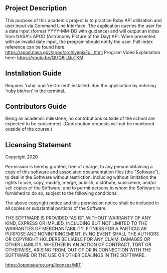 ## Project Description
This purpose of this academic project is to practice Ruby API utilization and user input via Command Line Interface. The application queries the user for a date input (format YYYY-MM-DD with guidance) and will output an index from NASA's APOD (Astronomy Picture of the Day) API. When presented with an invalid date input, the program should notify the user.
Full index reference can be found here: https://apod.nasa.gov/apod/archivepixFull.html
Program Video Explanation here: https://youtu.be/QUQ8jLQuTKM

## Installation Guide
Requires 'ruby' and 'rest-client' installed.
Run the application by entering 'ruby bin/run' in the terminal.

## Contributors Guide
Being an academic milestone, no contributions outside of the school are expected to be considered. (Contribution requests will not be monitored outside of the course.)

## Licensing Statement
Copyright 2020

Permission is hereby granted, free of charge, to any person obtaining a copy of this software and associated documentation files (the "Software"), to deal in the Software without restriction, including without limitation the rights to use, copy, modify, merge, publish, distribute, sublicense, and/or sell copies of the Software, and to permit persons to whom the Software is furnished to do so, subject to the following conditions:

The above copyright notice and this permission notice shall be included in all copies or substantial portions of the Software.

THE SOFTWARE IS PROVIDED "AS IS", WITHOUT WARRANTY OF ANY KIND, EXPRESS OR IMPLIED, INCLUDING BUT NOT LIMITED TO THE WARRANTIES OF MERCHANTABILITY, FITNESS FOR A PARTICULAR PURPOSE AND NONINFRINGEMENT. IN NO EVENT SHALL THE AUTHORS OR COPYRIGHT HOLDERS BE LIABLE FOR ANY CLAIM, DAMAGES OR OTHER LIABILITY, WHETHER IN AN ACTION OF CONTRACT, TORT OR OTHERWISE, ARISING FROM, OUT OF OR IN CONNECTION WITH THE SOFTWARE OR THE USE OR OTHER DEALINGS IN THE SOFTWARE.

https://opensource.org/licenses/MIT